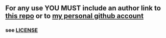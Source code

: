 ## For any use **YOU MUST** include an author link to [this repo](https://github.com/nalabdou/nano-green/) or to [my personal github account](https://github.com/nalabdou)
### see [LICENSE](https://github.com/nalabdou/nano-green/blob/master/LICENSE) 
